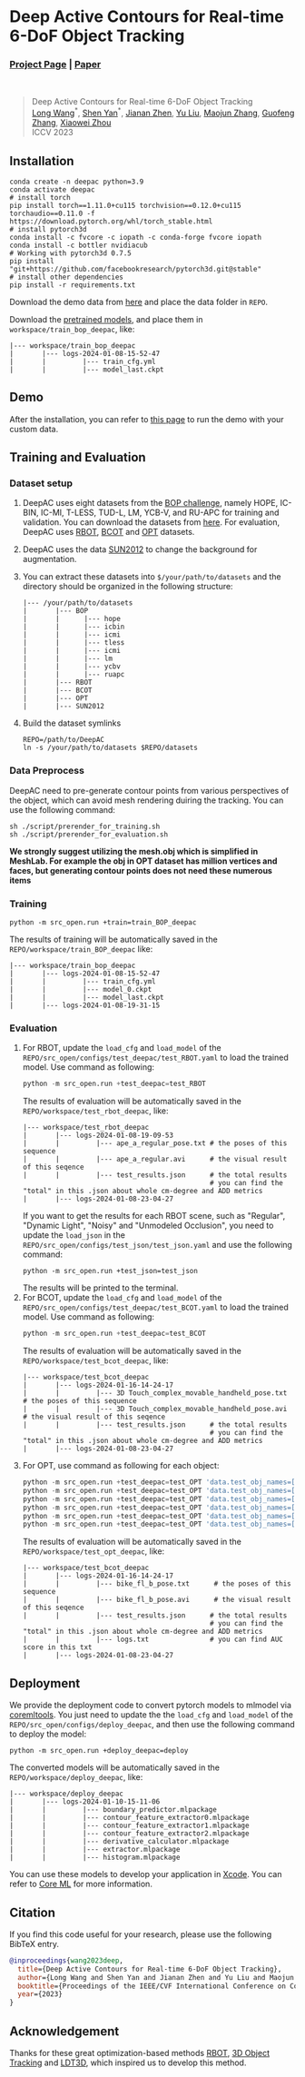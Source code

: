 # Deep Active Contours for Real-time 6-DoF Object Tracking
### [Project Page](https://zju3dv.github.io/deep_ac/) | [Paper](https://openaccess.thecvf.com/content/ICCV2023/papers/Wang_Deep_Active_Contours_for_Real-time_6-DoF_Object_Tracking_ICCV_2023_paper.pdf)
<br/>

> Deep Active Contours for Real-time 6-DoF Object Tracking                                                                             
> [Long Wang](https://wanglongzju.github.io/wanglong.github.io/)<sup>\*</sup>, [Shen Yan]()<sup>\*</sup>, [Jianan Zhen](), [Yu Liu](), [Maojun Zhang](), [Guofeng Zhang](http://www.cad.zju.edu.cn/home/gfzhang/), [Xiaowei Zhou](https://xzhou.me)                              
> ICCV 2023


<!-- ![demo_vid](assets/demo.gif) # TODO -->

## Installation
```shell
conda create -n deepac python=3.9
conda activate deepac
# install torch
pip install torch==1.11.0+cu115 torchvision==0.12.0+cu115 torchaudio==0.11.0 -f https://download.pytorch.org/whl/torch_stable.html
# install pytorch3d
conda install -c fvcore -c iopath -c conda-forge fvcore iopath
conda install -c bottler nvidiacub
# Working with pytorch3d 0.7.5
pip install "git+https://github.com/facebookresearch/pytorch3d.git@stable"
# install other dependencies
pip install -r requirements.txt
```

Download the demo data from [here](https://drive.google.com/drive/folders/1-U25shTaAKWX-zfb1TMrzU3CHhX5hQPE?usp=drive_link) and place the data folder in `REPO`.

Download the [pretrained models](https://drive.google.com/file/d/1B7qolNwPMhLlUEcN5Bi8iDc2XxrR-M4e/view?usp=sharing), and place them in `workspace/train_bop_deepac`, like:
```shell
|--- workspace/train_bop_deepac
|       |--- logs-2024-01-08-15-52-47
|       |         |--- train_cfg.yml
|       |         |--- model_last.ckpt
```

## Demo
After the installation, you can refer to [this page](doc/demo.md) to run the demo with your custom data.

## Training and Evaluation
### Dataset setup
1. DeepAC uses eight datasets from the [BOP challenge](https://bop.felk.cvut.cz/challenges/), namely HOPE, IC-BIN, IC-MI, T-LESS, TUD-L, LM, YCB-V, and RU-APC for training and validation. You can download the datasets from [here](https://bop.felk.cvut.cz/datasets/). For evaluation, DeepAC uses [RBOT](https://www.mi.hs-rm.de/~schwan/research/RBOT/), [BCOT](https://ar3dv.github.io/BCOT-Benchmark/) and [OPT](http://media.ee.ntu.edu.tw/research/OPT/) datasets.
2. DeepAC uses the data [SUN2012](https://drive.google.com/file/d/1tEYDbit4imuosqrbeI32H4cgwuLEQLaI/view?usp=drive_link) to change the background for augmentation.
3. You can extract these datasets into `$/your/path/to/datasets` and the directory should be organized in the following structure:
    ```shell
    |--- /your/path/to/datasets
    |       |--- BOP
    |       |      |--- hope
    |       |      |--- icbin
    |       |      |--- icmi
    |       |      |--- tless
    |       |      |--- icmi
    |       |      |--- lm
    |       |      |--- ycbv
    |       |      |--- ruapc
    |       |--- RBOT
    |       |--- BCOT
    |       |--- OPT
    |       |--- SUN2012
    ```

4. Build the dataset symlinks
    ```shell
    REPO=/path/to/DeepAC
    ln -s /your/path/to/datasets $REPO/datasets
    ```

### Data Preprocess
DeepAC need to pre-generate contour points from various perspectives of the object, which can avoid mesh rendering duiring the tracking. You can use the following command:
```shell
sh ./script/prerender_for_training.sh
sh ./script/prerender_for_evaluation.sh
```
**We strongly suggest utilizing the mesh.obj which is simplified in MeshLab. For example the obj in OPT dataset has million vertices and faces, but generating contour points does not need these numerous items**
### Training
```shell
python -m src_open.run +train=train_BOP_deepac
```
The results of training will be automatically saved in the `REPO/workspace/train_BOP_deepac` like:
```shell
|--- workspace/train_bop_deepac
|       |--- logs-2024-01-08-15-52-47
|       |         |--- train_cfg.yml
|       |         |--- model_0.ckpt
|       |         |--- model_last.ckpt
|       |--- logs-2024-01-08-19-31-15
```
### Evaluation
1. For RBOT, update the `load_cfg` and `load_model` of the `REPO/src_open/configs/test_deepac/test_RBOT.yaml` to load the trained model. Use command as following:
    ```python
    python -m src_open.run +test_deepac=test_RBOT
    ```
    The results of evaluation will be automatically saved in the `REPO/workspace/test_rbot_deepac`, like:
    ```shell
    |--- workspace/test_rbot_deepac
    |       |--- logs-2024-01-08-19-09-53
    |       |         |--- ape_a_regular_pose.txt # the poses of this sequence
    |       |         |--- ape_a_regular.avi      # the visual result of this seqence
    |       |         |--- test_results.json      # the total results
                                                  # you can find the "total" in this .json about whole cm-degree and ADD metrics
    |       |--- logs-2024-01-08-23-04-27
    ```
    If you want to get the results for each RBOT scene, such as "Regular", "Dynamic Light", "Noisy" and "Unmodeled Occlusion", you need to update the `load_json` in the `REPO/src_open/configs/test_json/test_json.yaml` and use the following command:
    ```shell
    python -m src_open.run +test_json=test_json
    ```
    The results will be printed to the terminal.
2. For BCOT, update the `load_cfg` and `load_model` of the `REPO/src_open/configs/test_deepac/test_BCOT.yaml` to load the trained model. Use command as following:
    ```python
    python -m src_open.run +test_deepac=test_BCOT
    ```
    The results of evaluation will be automatically saved in the `REPO/workspace/test_bcot_deepac`, like:
    ```shell
    |--- workspace/test_bcot_deepac
    |       |--- logs-2024-01-16-14-24-17
    |       |         |--- 3D Touch_complex_movable_handheld_pose.txt      # the poses of this sequence
    |       |         |--- 3D Touch_complex_movable_handheld_pose.avi      # the visual result of this seqence
    |       |         |--- test_results.json      # the total results
                                                  # you can find the "total" in this .json about whole cm-degree and ADD metrics
    |       |--- logs-2024-01-08-23-04-27
    ```
3. For OPT, use command as following for each object:
    ```python
    python -m src_open.run +test_deepac=test_OPT 'data.test_obj_names=[bike]'
    python -m src_open.run +test_deepac=test_OPT 'data.test_obj_names=[chest]'
    python -m src_open.run +test_deepac=test_OPT 'data.test_obj_names=[house]'
    python -m src_open.run +test_deepac=test_OPT 'data.test_obj_names=[ironman]'
    python -m src_open.run +test_deepac=test_OPT 'data.test_obj_names=[jet]'
    python -m src_open.run +test_deepac=test_OPT 'data.test_obj_names=[soda]'
    ```
    The results of evaluation will be automatically saved in the `REPO/workspace/test_opt_deepac`, like: 
    ```shell
    |--- workspace/test_bcot_deepac
    |       |--- logs-2024-01-16-14-24-17
    |       |         |--- bike_fl_b_pose.txt      # the poses of this sequence
    |       |         |--- bike_fl_b_pose.avi      # the visual result of this seqence
    |       |         |--- test_results.json      # the total results
                                                  # you can find the "total" in this .json about whole cm-degree and ADD metrics
    |       |         |--- logs.txt               # you can find AUC score in this txt
    |       |--- logs-2024-01-08-23-04-27
    ```

## Deployment
We provide the deployment code to convert pytorch models to mlmodel via [coremltools](https://github.com/apple/coremltools). You just need to update the the `load_cfg` and `load_model` of the `REPO/src_open/configs/deploy_deepac`, and then use the following command to deploy the model:
```shell
python -m src_open.run +deploy_deepac=deploy
```
The converted models will be automatically saved in the `REPO/workspace/deploy_deepac`, like:
```shell
|--- workspace/deploy_deepac
|       |--- logs-2024-01-10-15-11-06
|       |         |--- boundary_predictor.mlpackage 
|       |         |--- contour_feature_extractor0.mlpackage      
|       |         |--- contour_feature_extractor1.mlpackage      
|       |         |--- contour_feature_extractor2.mlpackage
|       |         |--- derivative_calculator.mlpackage
|       |         |--- extractor.mlpackage
|       |         |--- histogram.mlpackage
```
You can use these models to develop your application in [Xcode](https://developer.apple.com/xcode/). You can refer to [Core ML](https://developer.apple.com/documentation/coreml) for more information.

## Citation
If you find this code useful for your research, please use the following BibTeX entry.
```bibtex
@inproceedings{wang2023deep,
  title={Deep Active Contours for Real-time 6-DoF Object Tracking},
  author={Long Wang and Shen Yan and Jianan Zhen and Yu Liu and Maojun Zhang and Guofeng Zhang and Xiaowei Zhou},
  booktitle={Proceedings of the IEEE/CVF International Conference on Computer Vision},
  year={2023}
}
```

## Acknowledgement
Thanks for these great optimization-based methods [RBOT](https://github.com/henningtjaden/RBOT), [3D Object Tracking](https://github.com/DLR-RM/3DObjectTracking/tree/master) and [LDT3D](https://github.com/cvbubbles/nonlocal-3dtracking), which inspired us to develop this method.